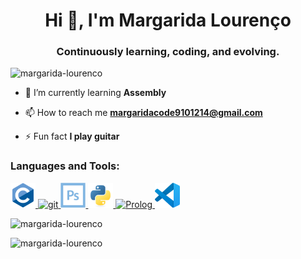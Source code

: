 <h1 align="center">Hi 👋, I'm Margarida Lourenço</h1>
<h3 align="center">Continuously learning, coding, and evolving.</h3>

<p align="left"> <img src="https://komarev.com/ghpvc/?username=margarida-lourenco&label=Profile%20views&color=0e75b6&style=flat" alt="margarida-lourenco" /> </p>

- 🌱 I’m currently learning **Assembly**

- 📫 How to reach me **margaridacode9101214@gmail.com**

- ⚡ Fun fact **I play guitar**


<h3 align="left">Languages and Tools:</h3>
<p align="left"> <a href="https://www.cprogramming.com/" target="_blank" rel="noreferrer"> <img src="https://raw.githubusercontent.com/devicons/devicon/master/icons/c/c-original.svg" alt="c" width="40" height="40"/> </a> <a href="https://git-scm.com/" target="_blank" rel="noreferrer"> <img src="https://www.vectorlogo.zone/logos/git-scm/git-scm-icon.svg" alt="git" width="40" height="40"/> </a> <a href="https://www.photoshop.com/en" target="_blank" rel="noreferrer"> <img src="https://raw.githubusercontent.com/devicons/devicon/master/icons/photoshop/photoshop-line.svg" alt="photoshop" width="40" height="40"/> </a> <a href="https://www.python.org" target="_blank" rel="noreferrer"> <img src="https://raw.githubusercontent.com/devicons/devicon/master/icons/python/python-original.svg" alt="python" width="40" height="40"/> <a href="https://www.swi-prolog.org/" target="_blank" rel="noreferrer"> <img src="https://avatars.githubusercontent.com/u/6884283?s=200&v=4" alt="Prolog" width="40" height="40"/> <a href="https://code.visualstudio.com/" target="_blank" rel="noreferrer">
  <img src="https://raw.githubusercontent.com/devicons/devicon/1119b9f84c0290e0f0b38982099a2bd027a48bf1/icons/vscode/vscode-original.svg" alt="Visual Studio Code" width="40" height="40"/>
 </a> </p>

<p align="left">
  <img src="https://github-readme-stats.vercel.app/api/top-langs/?username=margarida-lourenco&show_icons=true&locale=en&layout=compact&theme=discord_old_blurple" alt="margarida-lourenco" />
</p>
<p align="left">
  <img src="https://github-readme-stats.vercel.app/api?username=margarida-lourenco&show_icons=true&locale=en&theme=discord_old_blurple" alt="margarida-lourenco" />
</p>
